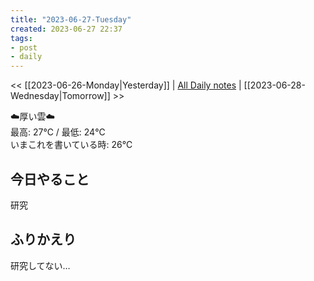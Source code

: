 ```yaml
---
title: "2023-06-27-Tuesday"
created: 2023-06-27 22:37
tags:
- post
- daily
---
```


<< [[2023-06-26-Monday|Yesterday]] | [All Daily notes](/tags/daily) | [[2023-06-28-Wednesday|Tomorrow]] >>

☁️厚い雲☁️  
最高: 27℃ / 最低: 24℃  
いまこれを書いている時: 26℃

## 今日やること

研究

## ふりかえり

研究してない…